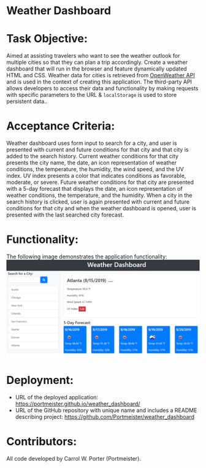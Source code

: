 # Weather Dashboard

# Task Objective:
Aimed at assisting travelers who want to see the weather outlook for multiple cities so that they can plan a trip accordingly. Create a weather dashboard that will run in the browser and feature dynamically updated HTML and CSS. Weather data for cities is retrieved from [OpenWeather API](https://openweathermap.org/api) and is used in the context of creating this application. The third-party API allows developers to access their data and functionality by making requests with specific parameters to the URL & `localStorage` is used to store persistent data.. 

# Acceptance Criteria:
Weather dashboard uses form input to search for a city, and user is presented with current and future conditions for that city and that city is added to the search history. Current weather conditions for that city presents the city name, the date, an icon representation of weather conditions, the temperature, the humidity, the wind speed, and the UV index. UV index presents a color that indicates conditions as favorable, moderate, or severe. Future weather conditions for that city
are presented with a 5-day forecast that displays the date, an icon representation of weather conditions, the temperature, and the humidity. When a city in the search history is clicked, user is again presented with current and future conditions for that city and when the weather dashboard is opened, user is presented with the last searched city forecast.

# Functionality:
The following image demonstrates the application functionality:
![weather dashboard demo](./assets/images/06-server-side-apis-homework-demo.png)

# Deployment:
- URL of the deployed application: https://portmeister.github.io/weather_dashboard/
- URL of the GitHub repository with unique name and includes a README describing project: https://github.com/Portmeister/weather_dashboard

# Contributors:
All code developed by Carrol W. Porter (Portmeister).